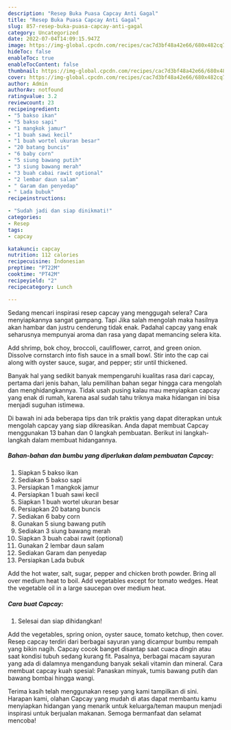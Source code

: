 ```yaml
---
description: "Resep Buka Puasa Capcay Anti Gagal"
title: "Resep Buka Puasa Capcay Anti Gagal"
slug: 857-resep-buka-puasa-capcay-anti-gagal
category: Uncategorized
date: 2022-07-04T14:09:15.947Z
image: https://img-global.cpcdn.com/recipes/cac7d3bf48a42e66/680x482cq70/capcay-foto-resep-utama.jpg
hideToc: false
enableToc: true
enableTocContent: false
thumbnail: https://img-global.cpcdn.com/recipes/cac7d3bf48a42e66/680x482cq70/capcay-foto-resep-utama.jpg
cover: https://img-global.cpcdn.com/recipes/cac7d3bf48a42e66/680x482cq70/capcay-foto-resep-utama.jpg
author: Admin
authorAv: notfound
ratingvalue: 3.2
reviewcount: 23
recipeingredient:
- "5 bakso ikan"
- "5 bakso sapi"
- "1 mangkok jamur"
- "1 buah sawi kecil"
- "1 buah wortel ukuran besar"
- "20 batang buncis"
- "6 baby corn"
- "5 siung bawang putih"
- "3 siung bawang merah"
- "3 buah cabai rawit optional"
- "2 lembar daun salam"
- " Garam dan penyedap"
- " Lada bubuk"
recipeinstructions:

- "Sudah jadi dan siap dinikmati!"
categories:
- Resep
tags:
- capcay

katakunci: capcay 
nutrition: 112 calories
recipecuisine: Indonesian
preptime: "PT22M"
cooktime: "PT42M"
recipeyield: "2"
recipecategory: Lunch

---
```



Sedang mencari inspirasi resep capcay yang menggugah selera? Cara menyiapkannya sangat gampang. Tapi Jika salah mengolah maka hasilnya akan hambar dan justru cenderung tidak enak. Padahal capcay yang enak seharusnya mempunyai aroma dan rasa yang dapat memancing selera kita.


Add shrimp, bok choy, broccoli, cauliflower, carrot, and green onion. Dissolve cornstarch into fish sauce in a small bowl. Stir into the cap cai along with oyster sauce, sugar, and pepper; stir until thickened.

Banyak hal yang sedikit banyak mempengaruhi kualitas rasa dari capcay, pertama dari jenis bahan, lalu pemilihan bahan segar hingga cara mengolah dan menghidangkannya. Tidak usah pusing kalau mau menyiapkan capcay yang enak di rumah, karena asal sudah tahu triknya maka hidangan ini bisa menjadi suguhan istimewa.


Di bawah ini ada beberapa tips dan trik praktis yang dapat diterapkan untuk mengolah capcay yang siap dikreasikan. Anda dapat membuat Capcay menggunakan 13 bahan dan 0 langkah pembuatan. Berikut ini langkah-langkah dalam membuat hidangannya.

<!--inarticleads1-->

##### Bahan-bahan dan bumbu yang diperlukan dalam pembuatan Capcay:

1. Siapkan 5 bakso ikan
1. Sediakan 5 bakso sapi
1. Persiapkan 1 mangkok jamur
1. Persiapkan 1 buah sawi kecil
1. Siapkan 1 buah wortel ukuran besar
1. Persiapkan 20 batang buncis
1. Sediakan 6 baby corn
1. Gunakan 5 siung bawang putih
1. Sediakan 3 siung bawang merah
1. Siapkan 3 buah cabai rawit (optional)
1. Gunakan 2 lembar daun salam
1. Sediakan  Garam dan penyedap
1. Persiapkan  Lada bubuk


Add the hot water, salt, sugar, pepper and chicken broth powder. Bring all over medium heat to boil. Add vegetables except for tomato wedges. Heat the vegetable oil in a large saucepan over medium heat. 

<!--inarticleads2-->

##### Cara buat Capcay:


1. Selesai dan siap dihidangkan!

Add the vegetables, spring onion, oyster sauce, tomato ketchup, then cover. Resep capcay terdiri dari berbagai sayuran yang dicampur bumbu rempah yang bikin nagih. Capcay cocok banget disantap saat cuaca dingin atau saat kondisi tubuh sedang kurang fit. Pasalnya, berbagai macam sayuran yang ada di dalamnya mengandung banyak sekali vitamin dan mineral. Cara membuat capcay kuah spesial: Panaskan minyak, tumis bawang putih dan bawang bombai hingga wangi. 

Terima kasih telah menggunakan resep yang kami tampilkan di sini. Harapan kami, olahan Capcay yang mudah di atas dapat membantu kamu menyiapkan hidangan yang menarik untuk keluarga/teman maupun menjadi inspirasi untuk berjualan makanan. Semoga bermanfaat dan selamat mencoba!
